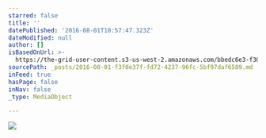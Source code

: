 ```yaml
---
starred: false
title: ''
datePublished: '2016-08-01T10:57:47.323Z'
dateModified: null
author: []
isBasedOnUrl: >-
  https://the-grid-user-content.s3-us-west-2.amazonaws.com/bbedc6e3-f306-4ab8-8949-ed463de58b20.jpg
sourcePath: _posts/2016-08-01-f3f0e37f-fd72-4237-96fc-5bf97daf6589.md
inFeed: true
hasPage: false
inNav: false
_type: MediaObject

---
```

![](https://the-grid-user-content.s3-us-west-2.amazonaws.com/bbedc6e3-f306-4ab8-8949-ed463de58b20.jpg)